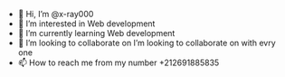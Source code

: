 - 👋 Hi, I’m @x-ray000
- 👀 I’m interested in Web development
- 🌱 I’m currently learning Web development
- 💞️ I’m looking to collaborate on I’m looking to collaborate on with evry one
- 📫 How to reach me from my number +212691885835

<!---
x-ray000/x-ray000 is a ✨ special ✨ repository because its `README.md` (this file) appears on your GitHub profile.
You can click the Preview link to take a look at your changes.
--->
